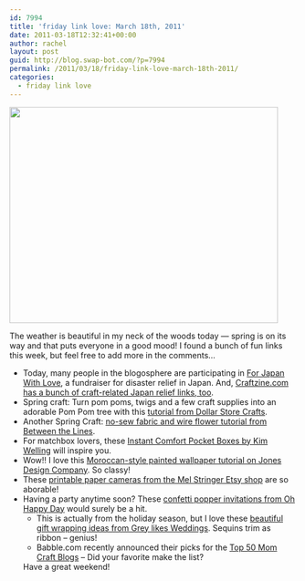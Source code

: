 ```yaml
---
id: 7994
title: 'friday link love: March 18th, 2011'
date: 2011-03-18T12:32:41+00:00
author: rachel
layout: post
guid: http://blog.swap-bot.com/?p=7994
permalink: /2011/03/18/friday-link-love-march-18th-2011/
categories:
  - friday link love
---
```

<img src="http://blog.swap-bot.com/wp-content/uploads/2011/03/spring.jpg" alt="" title="spring" width="470" height="379" class="aligncenter size-full wp-image-7995" />

The weather is beautiful in my neck of the woods today &#8212; spring is on its way and that puts everyone in a good mood! I found a bunch of fun links this week, but feel free to add more in the comments&#8230;

  * Today, many people in the blogosphere are participating in [For Japan With Love](http://www.forjapanwithlove.com/), a fundraiser for disaster relief in Japan. And, [Craftzine.com has a bunch of craft-related Japan relief links, too](http://blog.craftzine.com/archive/2011/03/crafters_come_together_for_jap.html). 
  * Spring craft: Turn pom poms, twigs and a few craft supplies into an adorable Pom Pom tree with this [tutorial from Dollar Store Crafts](http://dollarstorecrafts.com/2011/03/make-a-miniature-pom-pom-tree/).
  * Another Spring Craft: [no-sew fabric and wire flower tutorial from Between the Lines](http://pm-betweenthelines.blogspot.com/2011/03/fabric-and-wire-flowers-tutorial.html).
  * For matchbox lovers, these [Instant Comfort Pocket Boxes by Kim Welling](http://kimwelling.blogspot.com/2011/03/instant-comfort-pocket-box.html) will inspire you.
  * Wow!! I love this [Moroccan-style painted wallpaper tutorial on Jones Design Company](http://jonesdesigncompany.com/decorate/painted-wallpaper-a-tutorial/). So classy!
  * These [printable paper cameras from the Mel Stringer Etsy shop](http://www.etsy.com/shop/girliepains?section_id=7795714) are so aborable!
  * Having a party anytime soon? These [confetti popper invitations from Oh Happy Day](http://jordanferney.blogspot.com/2011/03/confetti-invitations-template.html) would surely be a hit. 
      * This is actually from the holiday season, but I love these [beautiful gift wrapping ideas from Grey likes Weddings](http://www.greylikesweddings.com/3-resources/diy-gift-wrap-ed-02/). Sequins trim as ribbon &#8211; genius!
      * Babble.com recently announced their picks for the [Top 50 Mom Craft Blogs](http://www.babble.com/mom/beauty-style/top-50-craft-mom-blogs-2011-best-overall/) &#8211; Did your favorite make the list?</ul> 
    Have a great weekend!